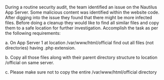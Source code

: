 During a routine security audit, the team identified an issue on the Nautilus App Server. Some malicious content was identified within the website code. After digging into the issue they found that there might be more infected files. Before doing a cleanup they would like to find all similar files and copy them to a safe location for further investigation. Accomplish the task as per the following requirements:



a. On App Server 1 at location /var/www/html/official find out all files (not directories) having .php extension.

b. Copy all those files along with their parent directory structure to location /official on same server.

c. Please make sure not to copy the entire /var/www/html/official directory




